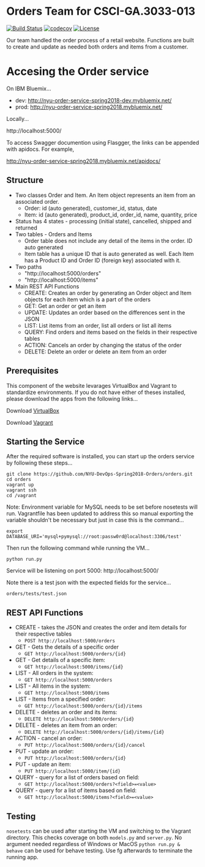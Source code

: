 # Orders Team for CSCI-GA.3033-013

[![Build Status](https://travis-ci.org/NYU-DevOps-Spring2018-Orders/orders.svg?branch=master)](https://travis-ci.org/NYU-DevOps-Spring2018-Orders/orders)
[![codecov](https://codecov.io/gh/NYU-DevOps-Spring2018-Orders/orders/branch/master/graph/badge.svg)](https://codecov.io/gh/NYU-DevOps-Spring2018-Orders/orders)
[![License](https://img.shields.io/badge/License-Apache%202.0-blue.svg)](https://opensource.org/licenses/Apache-2.0)

Our team handled the order process of a retail website.  Functions are built to create and update as needed both orders and items from a customer.


# Accesing the Order service

On IBM Bluemix...

-   dev: http://nyu-order-service-spring2018-dev.mybluemix.net/
-   prod: http://nyu-order-service-spring2018.mybluemix.net/

Locally...

http://localhost:5000/

To access Swagger documention using Flasgger, the links can be appended with apidocs.  For example,

http://nyu-order-service-spring2018.mybluemix.net/apidocs/

## Structure

-   Two classes Order and Item.  An Item object represents an item from an associated order.
    - Order: id (auto generated), customer_id, status, date
    - Item: id (auto generated), product_id, order_id, name, quantity, price
-   Status has 4 states - processing (initial state), cancelled, shipped and returned
-   Two tables - Orders and Items
    - Order table does not include any detail of the items in the order.  ID auto generated
    - Item table has a unique ID that is auto generated as well.  Each Item has a Product ID and Order ID (foreign key) associated with it.
-   Two paths
    - "http://localhost:5000/orders"
    - "http://localhost:5000/items"
-   Main REST API Functions
    - CREATE:  Creates an order by generating an Order object and Item objects for each item which is a part of the orders
    - GET:  Get an order or get an item
    - UPDATE:  Updates an order based on the differences sent in the JSON
    - LIST:  List items from an order, list all orders or list all items
    - QUERY:  Find orders and items based on the fields in their respective tables
    - ACTION:  Cancels an order by changing the status of the order
    - DELETE:  Delete an order or delete an item from an order

## Prerequisites

This component of the website levarages VirtualBox and Vagrant to standardize environments.  If you do not have either of theses installed, please download the apps from the following links...

Download [VirtualBox](https://www.virtualbox.org/)

Download [Vagrant](https://www.vagrantup.com/)


## Starting the Service

After the required software is installed, you can start up the orders service by following these steps...

    git clone https://github.com/NYU-DevOps-Spring2018-Orders/orders.git
    cd orders
    vagrant up
    vagrant ssh
    cd /vagrant

Note: Environment variable for MySQL needs to be set before nosetests will run. Vagrantfile has been updated to address this so manual exporting the variable shouldn't be necessary but just in case this is the command...

    export DATABASE_URI='mysql+pymysql://root:passw0rd@localhost:3306/test'

Then run the following command while running the VM...

    python run.py

Service will be listening on port 5000: http://localhost:5000/

Note there is a test json with the expected fields for the service...

    orders/tests/test.json

## REST API Functions

-  CREATE - takes the JSON and creates the order and item details for their respective tables
   - `POST http://localhost:5000/orders`
-  GET - Gets the details of a specific order
   - `GET http://localhost:5000/orders/{id}`  
-  GET - Get details of a specific item:
   - `GET http://localhost:5000/items/{id}`
-  LIST - All orders in the system:
   - `GET http://localhost:5000/orders`
-  LIST - All items in the system:
   - `GET http://localhost:5000/items`
-  LIST - Items from a specified order:
   - `GET http://localhost:5000/orders/{id}/items`
-  DELETE - deletes an order and its items:
   - `DELETE http://localhost:5000/orders/{id}`
-  DELETE - deletes an item from an order:
   - `DELETE http://localhost:5000/orders/{id}/items/{id}`
-  ACTION - cancel an order:
   - `PUT http://localhost:5000/orders/{id}/cancel`
-  PUT - update an order:
   - `PUT http://localhost:5000/orders/{id}`
-  PUT - update an item:
   - `PUT http://localhost:5000/item/{id}`
-  QUERY - query for a list of orders based on field:
   - `GET http://localhost:5000/orders?<field>=<value>`
-  QUERY - query for a list of items based on field:
   - `GET http://localhost:5000/items?<field>=<value>`


## Testing

`nosetests` can be used after starting the VM and switching to the Vagrant directory.  This checks coverage on both `models.py` and `server.py`.  No argument needed regardless of Windows or MacOS
`python run.py & behave` can be used for behave testing.  Use fg afterwards to terminate the running app.

